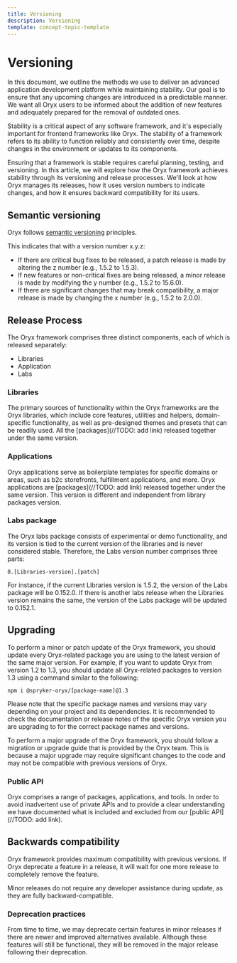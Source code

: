 ```yaml
---
title: Versioning
description: Versioning
template: concept-topic-template
---
```


# Versioning
In this document, we outline the methods we use to deliver an advanced application development platform while maintaining stability. Our goal is to ensure that any upcoming changes are introduced in a predictable manner. We want all Oryx users to be informed about the addition of new features and adequately prepared for the removal of outdated ones.

Stability is a critical aspect of any software framework, and it's especially important for frontend frameworks like Oryx. The stability of a framework refers to its ability to function reliably and consistently over time, despite changes in the environment or updates to its components. 

Ensuring that a framework is stable requires careful planning, testing, and versioning. In this article, we will explore how the Oryx framework achieves stability through its versioning and release processes. We'll look at how Oryx manages its releases, how it uses version numbers to indicate changes, and how it ensures backward compatibility for its users. 

## Semantic versioning
Oryx follows [semantic versioning](https://semver.org/) principles. 

This indicates that with a version number x.y.z:
- If there are critical bug fixes to be released, a patch release is made by altering the z number (e.g., 1.5.2 to 1.5.3).
- If new features or non-critical fixes are being released, a minor release is made by modifying the y number (e.g., 1.5.2 to 15.6.0).
- If there are significant changes that may break compatibility, a major release is made by changing the x number (e.g., 1.5.2 to 2.0.0).

## Release Process
The Oryx framework comprises three distinct components, each of which is released separately:
- Libraries
- Application
- Labs

### Libraries
The primary sources of functionality within the Oryx frameworks are the Oryx libraries, which include core features, utilities and helpers, domain-specific functionality, as well as pre-designed themes and presets that can be readily used. 
All the [packages](//TODO: add link) released together under the same version. 

### Applications
Oryx applications serve as boilerplate templates for specific domains or areas, such as b2c storefronts, fulfillment applications, and more.
Oryx applications are [packages](//TODO: add link) released together under the same version. 
This version is different and independent from library packages version.

### Labs package
The Oryx labs package consists of experimental or demo functionality, and its version is tied to the current version of the libraries and is never considered stable. Therefore, the Labs version number comprises three parts:

```
0.[Libraries-version].[patch]
```

For instance, if the current Libraries version is 1.5.2, the version of the Labs package will be 0.152.0. If there is another labs release when the Libraries version remains the same, the version of the Labs package will be updated to 0.152.1.

## Upgrading

To perform a minor or patch update of the Oryx framework, you should update every Oryx-related package you are using to the latest version of the same major version. For example, if you want to update Oryx from version 1.2 to 1.3, you should update all Oryx-related packages to version 1.3 using a command similar to the following:
```
npm i @spryker-oryx/[package-name]@1.3
```

Please note that the specific package names and versions may vary depending on your project and its dependencies. It is recommended to check the documentation or release notes of the specific Oryx version you are upgrading to for the correct package names and versions.

To perform a major upgrade of the Oryx framework, you should follow a migration or upgrade guide that is provided by the Oryx team. This is because a major upgrade may require significant changes to the code and may not be compatible with previous versions of Oryx.

### Public API
Oryx comprises a range of packages, applications, and tools. In order to avoid inadvertent use of private APIs and to provide a clear understanding we have documented what is included and excluded from our [public API](//TODO: add link).

## Backwards compatibility
Oryx framework provides maximum compatibility with previous versions. If Oryx deprecate a feature in a release, it will wait for one more release to completely remove the feature.

Minor releases do not require any developer assistance during update, as they are fully backward-compatible.

### Deprecation practices
From time to time, we may deprecate certain features in minor releases if there are newer and improved alternatives available. Although these features will still be functional, they will be removed in the major release following their deprecation.

